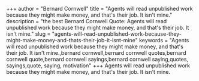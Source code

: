 +++
author = "Bernard Cornwell"
title = "Agents will read unpublished work because they might make money, and that's their job. It isn't mine."
description = "the best Bernard Cornwell Quote: Agents will read unpublished work because they might make money, and that's their job. It isn't mine."
slug = "agents-will-read-unpublished-work-because-they-might-make-money-and-thats-their-job-it-isnt-mine"
keywords = "Agents will read unpublished work because they might make money, and that's their job. It isn't mine.,bernard cornwell,bernard cornwell quotes,bernard cornwell quote,bernard cornwell sayings,bernard cornwell saying,quotes, sayings,quote, saying, motivation"
+++
Agents will read unpublished work because they might make money, and that's their job. It isn't mine.
